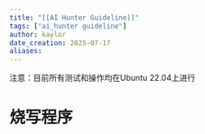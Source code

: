 ```yaml
---
title: "[[AI Hunter Guideline]]"
tags: ["ai_hunter guideline"]
author: kaylor
date_creation: 2025-07-17
aliases:
---
```


注意：目前所有测试和操作均在Ubuntu 22.04上进行
# 烧写程序
